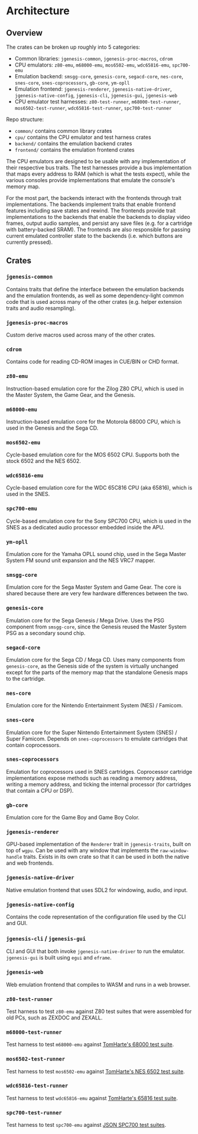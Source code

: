 # Architecture

## Overview

The crates can be broken up roughly into 5 categories:
* Common libraries: `jgenesis-common`, `jgenesis-proc-macros`, `cdrom`
* CPU emulators: `z80-emu`, `m68000-emu`, `mos6502-emu`, `wdc65816-emu`, `spc700-emu`
* Emulation backend: `smsgg-core`, `genesis-core`, `segacd-core`, `nes-core`, `snes-core`, `snes-coprocessors`, `gb-core`, `ym-opll`
* Emulation frontend: `jgenesis-renderer`, `jgenesis-native-driver`, `jgenesis-native-config`, `jgenesis-cli`, `jgenesis-gui`, `jgenesis-web`
* CPU emulator test harnesses: `z80-test-runner`, `m68000-test-runner`, `mos6502-test-runner`, `wdc65816-test-runner`, `spc700-test-runner`

Repo structure:
* `common/` contains common library crates
* `cpu/` contains the CPU emulator and test harness crates
* `backend/` contains the emulation backend crates
* `frontend/` contains the emulation frontend crates

The CPU emulators are designed to be usable with any implementation of their respective bus traits. The test harnesses provide a bus implementation that maps every address to RAM (which is what the tests expect), while the various consoles provide implementations that emulate the console's memory map.

For the most part, the backends interact with the frontends through trait implementations. The backends implement traits that enable frontend features including save states and rewind. The frontends provide trait implementations to the backends that enable the backends to display video frames, output audio samples, and persist any save files (e.g. for a cartridge with battery-backed SRAM). The frontends are also responsible for passing current emulated controller state to the backends (i.e. which buttons are currently pressed).

## Crates

### `jgenesis-common`

Contains traits that define the interface between the emulation backends and the emulation frontends, as well as some dependency-light common code that is used across many of the other crates (e.g. helper extension traits and audio resampling).

### `jgenesis-proc-macros`

Custom derive macros used across many of the other crates.

### `cdrom`

Contains code for reading CD-ROM images in CUE/BIN or CHD format.

### `z80-emu`

Instruction-based emulation core for the Zilog Z80 CPU, which is used in the Master System, the Game Gear, and the Genesis.

### `m68000-emu`

Instruction-based emulation core for the Motorola 68000 CPU, which is used in the Genesis and the Sega CD.

### `mos6502-emu`

Cycle-based emulation core for the MOS 6502 CPU. Supports both the stock 6502 and the NES 6502.

### `wdc65816-emu`

Cycle-based emulation core for the WDC 65C816 CPU (aka 65816), which is used in the SNES.

### `spc700-emu`

Cycle-based emulation core for the Sony SPC700 CPU, which is used in the SNES as a dedicated audio processor embedded inside the APU.

### `ym-opll`

Emulation core for the Yamaha OPLL sound chip, used in the Sega Master System FM sound unit expansion and the NES VRC7 mapper.

### `smsgg-core`

Emulation core for the Sega Master System and Game Gear. The core is shared because there are very few hardware differences between the two.

### `genesis-core`

Emulation core for the Sega Genesis / Mega Drive. Uses the PSG component from `smsgg-core`, since the Genesis reused the Master System PSG as a secondary sound chip.

### `segacd-core`

Emulation core for the Sega CD / Mega CD. Uses many components from `genesis-core`, as the Genesis side of the system is virtually unchanged except for the parts of the memory map that the standalone Genesis maps to the cartridge.

### `nes-core`

Emulation core for the Nintendo Entertainment System (NES) / Famicom.

### `snes-core`

Emulation core for the Super Nintendo Entertainment System (SNES) / Super Famicom. Depends on `snes-coprocessors` to emulate cartridges that contain coprocessors.

### `snes-coprocessors`

Emulation for coprocessors used in SNES cartridges. Coprocessor cartridge implementations expose methods such as reading a memory address, writing a memory address, and ticking the internal processor (for cartridges that contain a CPU or DSP).

### `gb-core`

Emulation core for the Game Boy and Game Boy Color.

### `jgenesis-renderer`

GPU-based implementation of the `Renderer` trait in `jgenesis-traits`, built on top of `wgpu`. Can be used with any window that implements the `raw-window-handle` traits. Exists in its own crate so that it can be used in both the native and web frontends.

### `jgenesis-native-driver`

Native emulation frontend that uses SDL2 for windowing, audio, and input.

### `jgenesis-native-config`

Contains the code representation of the configuration file used by the CLI and GUI.

### `jgenesis-cli` / `jgenesis-gui`

CLI and GUI that both invoke `jgenesis-native-driver` to run the emulator. `jgenesis-gui` is built using `egui` and `eframe`.

### `jgenesis-web`

Web emulation frontend that compiles to WASM and runs in a web browser.

### `z80-test-runner`

Test harness to test `z80-emu` against Z80 test suites that were assembled for old PCs, such as ZEXDOC and ZEXALL.

### `m68000-test-runner`

Test harness to test `m68000-emu` against [TomHarte's 68000 test suite](https://github.com/TomHarte/ProcessorTests/tree/main/680x0/68000/v1).

### `mos6502-test-runner`

Test harness to test `mos6502-emu` against [TomHarte's NES 6502 test suite](https://github.com/TomHarte/ProcessorTests/tree/main/nes6502).

### `wdc65816-test-runner`

Test harness to test `wdc65816-emu` against [TomHarte's 65816 test suite](https://github.com/TomHarte/ProcessorTests/tree/main/65816).

### `spc700-test-runner`

Test harness to test `spc700-emu` against [JSON SPC700 test suites](https://github.com/TomHarte/ProcessorTests/tree/main/spc700).

